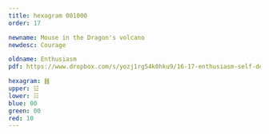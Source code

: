 ```yaml
---
title: hexagram 001000
order: 17

newname: Mouse in the Dragon's volcano
newdesc: Courage

oldname: Enthusiasm
pdf: https://www.dropbox.com/s/yozj1rg54k0hku9/16-17-enthusiasm-self-deception-repose.pdf?dl=0

hexagram: ䷏
upper: ☳
lower: ☷
blue: 00
green: 00
red: 10
---
```

